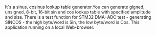 
It`s a sinus, cosinus lookup table generator.You can generate gigned, unsigned, 8-bit, 16-bit sin and cos lookup table with specified amplitude and size. There is a test function for STM32 DMA+ADC test - generating SINCOS - the high byte/word is Sin, the low byte/word is Cos. This application running on a local Web-browser.
